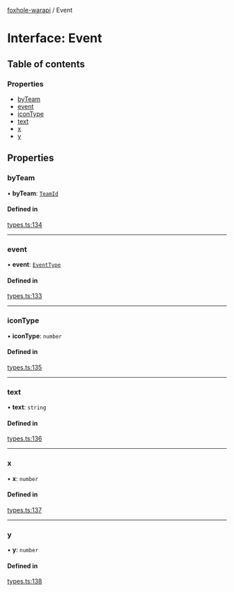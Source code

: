 [foxhole-warapi](../README.md) / Event

# Interface: Event

## Table of contents

### Properties

- [byTeam](Event.md#byteam)
- [event](Event.md#event)
- [iconType](Event.md#icontype)
- [text](Event.md#text)
- [x](Event.md#x)
- [y](Event.md#y)

## Properties

### byTeam

• **byTeam**: [`TeamId`](../README.md#teamid)

#### Defined in

[types.ts:134](https://github.com/art0rz/foxhole-warapi/blob/f01d4a6/src/types.ts#L134)

___

### event

• **event**: [`EventType`](../enums/EventType.md)

#### Defined in

[types.ts:133](https://github.com/art0rz/foxhole-warapi/blob/f01d4a6/src/types.ts#L133)

___

### iconType

• **iconType**: `number`

#### Defined in

[types.ts:135](https://github.com/art0rz/foxhole-warapi/blob/f01d4a6/src/types.ts#L135)

___

### text

• **text**: `string`

#### Defined in

[types.ts:136](https://github.com/art0rz/foxhole-warapi/blob/f01d4a6/src/types.ts#L136)

___

### x

• **x**: `number`

#### Defined in

[types.ts:137](https://github.com/art0rz/foxhole-warapi/blob/f01d4a6/src/types.ts#L137)

___

### y

• **y**: `number`

#### Defined in

[types.ts:138](https://github.com/art0rz/foxhole-warapi/blob/f01d4a6/src/types.ts#L138)
